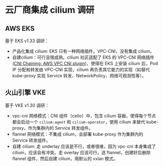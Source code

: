# 云厂商集成 cilium 调研

## AWS EKS

基于 EKS v1.33 调研：

- 产品化集成 cilium: EKS 只有一种网络插件，VPC-CNI，没有集成 cilium。
- 自建cilium：可行且很成熟。cilium 社区适配了 EKS 的 VPC-CNI 网络插件([CNI Chaining: AWS VPC CNI plugin](https://docs.cilium.io/en/stable/installation/cni-chaining-aws-cni/))，使得在 EKS 上安装 cilium 后，Pod IP 分配和转发由 VPC-CNI 实现，cilium 再负责其它能力的实现（如替代 kube-proxy 实现 Service 转发、NetworkPolicy、网络可观测性等）。

## 火山引擎 VKE

基于 VKE v1.30 调研：
- vpc-cni 网络模式：CNI 组件（cello）中，包含 cilium 容器，使得每个节点都会启动一个 `cilium-agent` 和 `cilium-operator`，使用 cilium 来替代 kube-proxy，作为集群内的 Service 转发组件。
- flannel 网络模式：不集成 cilium，会部署 kube-proxy 作为集群内的 Service 转发组件。
- 自建 cilium: 走 underlay 应该是不行，或者很难，因为 vpc-cni 本身集成了 cilium，应该会有冲突。走 overlay 应该可行，选 flannel，创建好后删除 flannel 组件，然后自建 cilium，用默认的 vxlan 模式。
